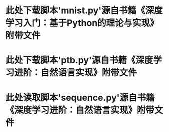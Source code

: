 # 此处下载脚本'mnist.py'源自书籍《深度学习入门：基于Python的理论与实现》附带文件
# 此处下载脚本'ptb.py'源自书籍《深度学习进阶：自然语言实现》附带文件
# 此处读取脚本'sequence.py'源自书籍《深度学习进阶：自然语言实现》附带文件